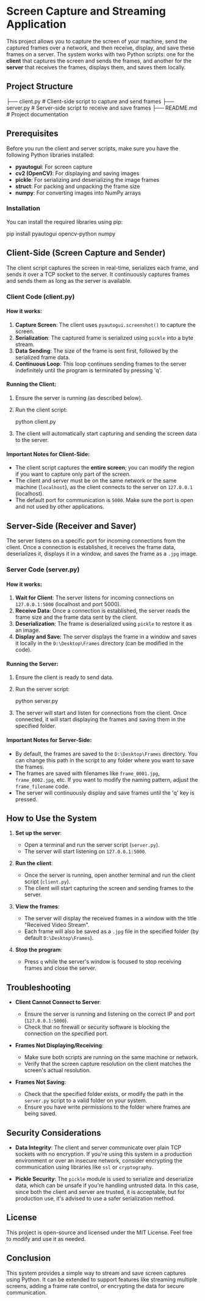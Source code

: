 # **Screen Capture and Streaming Application**

This project allows you to capture the screen of your machine, send the captured frames over a network, and then receive, display, and save these frames on a server. The system works with two Python scripts: one for the **client** that captures the screen and sends the frames, and another for the **server** that receives the frames, displays them, and saves them locally.

## **Project Structure**

├── client.py               # Client-side script to capture and send frames
├── server.py               # Server-side script to receive and save frames
├── README.md               # Project documentation


## **Prerequisites**
Before you run the client and server scripts, make sure you have the following Python libraries installed:

- **pyautogui**: For screen capture
- **cv2 (OpenCV)**: For displaying and saving images
- **pickle**: For serializing and deserializing the image frames
- **struct**: For packing and unpacking the frame size
- **numpy**: For converting images into NumPy arrays

### Installation
You can install the required libraries using pip:

pip install pyautogui opencv-python numpy

## **Client-Side (Screen Capture and Sender)**

The client script captures the screen in real-time, serializes each frame, and sends it over a TCP socket to the server. It continuously captures frames and sends them as long as the server is available.

### **Client Code (client.py)**

#### **How it works:**
1. **Capture Screen**: The client uses `pyautogui.screenshot()` to capture the screen.
2. **Serialization**: The captured frame is serialized using `pickle` into a byte stream.
3. **Data Sending**: The size of the frame is sent first, followed by the serialized frame data.
4. **Continuous Loop**: This loop continues sending frames to the server indefinitely until the program is terminated by pressing 'q'.

#### **Running the Client:**
1. Ensure the server is running (as described below).
2. Run the client script:

   python client.py


3. The client will automatically start capturing and sending the screen data to the server.

#### **Important Notes for Client-Side:**
- The client script captures the **entire screen**; you can modify the region if you want to capture only part of the screen.
- The client and server must be on the same network or the same machine (`localhost`), as the client connects to the server on `127.0.0.1` (localhost).
- The default port for communication is `5000`. Make sure the port is open and not used by other applications.


## **Server-Side (Receiver and Saver)**

The server listens on a specific port for incoming connections from the client. Once a connection is established, it receives the frame data, deserializes it, displays it in a window, and saves the frame as a `.jpg` image.

### **Server Code (server.py)**

#### **How it works:**
1. **Wait for Client**: The server listens for incoming connections on `127.0.0.1:5000` (localhost and port 5000).
2. **Receive Data**: Once a connection is established, the server reads the frame size and the frame data sent by the client.
3. **Deserialization**: The frame is deserialized using `pickle` to restore it as an image.
4. **Display and Save**: The server displays the frame in a window and saves it locally in the `D:\Desktop\Frames` directory (can be modified in the code).

#### **Running the Server:**
1. Ensure the client is ready to send data.
2. Run the server script:

   python server.py

3. The server will start and listen for connections from the client. Once connected, it will start displaying the frames and saving them in the specified folder.

#### **Important Notes for Server-Side:**
- By default, the frames are saved to the `D:\Desktop\Frames` directory. You can change this path in the script to any folder where you want to save the frames.
- The frames are saved with filenames like `frame_0001.jpg`, `frame_0002.jpg`, etc. If you want to modify the naming pattern, adjust the `frame_filename` code.
- The server will continuously display and save frames until the 'q' key is pressed.


## **How to Use the System**

1. **Set up the server**:
   - Open a terminal and run the server script (`server.py`).
   - The server will start listening on `127.0.0.1:5000`.

2. **Run the client**:
   - Once the server is running, open another terminal and run the client script (`client.py`).
   - The client will start capturing the screen and sending frames to the server.
   
3. **View the frames**:
   - The server will display the received frames in a window with the title "Received Video Stream".
   - Each frame will also be saved as a `.jpg` file in the specified folder (by default `D:\Desktop\Frames`).

4. **Stop the program**:
   - Press `q` while the server's window is focused to stop receiving frames and close the server.


## **Troubleshooting**

- **Client Cannot Connect to Server**:
  - Ensure the server is running and listening on the correct IP and port (`127.0.0.1:5000`).
  - Check that no firewall or security software is blocking the connection on the specified port.
  
- **Frames Not Displaying/Receiving**:
  - Make sure both scripts are running on the same machine or network.
  - Verify that the screen capture resolution on the client matches the screen's actual resolution.

- **Frames Not Saving**:
  - Check that the specified folder exists, or modify the path in the `server.py` script to a valid folder on your system.
  - Ensure you have write permissions to the folder where frames are being saved.


## **Security Considerations**

- **Data Integrity**: The client and server communicate over plain TCP sockets with no encryption. If you're using this system in a production environment or over an insecure network, consider encrypting the communication using libraries like `ssl` or `cryptography`.
  
- **Pickle Security**: The `pickle` module is used to serialize and deserialize data, which can be unsafe if you're handling untrusted data. In this case, since both the client and server are trusted, it is acceptable, but for production use, it's advised to use a safer serialization method.


## **License**

This project is open-source and licensed under the MIT License. Feel free to modify and use it as needed.


## **Conclusion**

This system provides a simple way to stream and save screen captures using Python. It can be extended to support features like streaming multiple screens, adding a frame rate control, or encrypting the data for secure communication.
